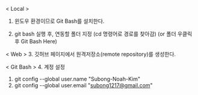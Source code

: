 
< Local >
1. 윈도우 환경이므로 Git Bash를 설치한다.

2. git bash 실행 후, 연동할 폴더 지정 (cd 명령어로 경로를 찾아감)
   (or 폴더 우클릭 후 Git Bash Here)

< Web >
3. 깃허브 페이지에서 원격저장소(remote repository)를 생성한다.

< Git Bash >
4. 계정 설정
  1) git config --global user.name "Subong-Noah-Kim"
  2) git config --global user.email "subong1217@gmail.com"
  
  
